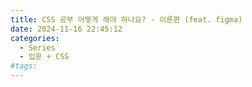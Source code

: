 ```yaml
---
title: CSS 공부 어떻게 해야 하나요? - 이론편 (feat. figma)
date: 2024-11-16 22:45:12
categories:
  - Series
  - 입문 + CSS
#tags:
---
```

## 